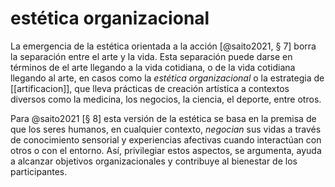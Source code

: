 # estética organizacional
La emergencia de la estética orientada a la acción [@saito2021, § 7] borra la separación entre el arte y la vida. Esta separación puede darse en términos de el arte llegando a la vida cotidiana, o de la vida cotidiana llegando al arte, en casos como la *estética organizacional* o la estrategia de [[artificacion]], que lleva prácticas de creación artística a contextos diversos como la medicina, los negocios, la ciencia, el deporte, entre otros.

Para @saito2021 [§ 8] esta versión de la estética se basa en la premisa de que los seres humanos, en cualquier contexto, *negocian* sus vidas a través de conocimiento sensorial y experiencias afectivas cuando interactúan con otros o con el entorno. Así, privilegiar estos aspectos, se argumenta, ayuda a alcanzar objetivos organizacionales y contribuye al bienestar de los participantes.
